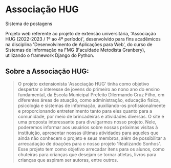 # Associação HUG
Sistema de postagens

Projeto web referente ao projeto de extensão universitária, 'Associação HUG (2022-2023 / 1º ao 4º período)', desenvolvido para fins acadêmicos na disciplina 'Desenvolvimento de Aplicações para Web', do curso de Sistemas de Informação na FMG (Faculdade Metodista Granbery), utilizando o framework Django do Python.

## Sobre a Associação HUG:
> O projeto extensionista 'Associação HUG' tinha como objetivo despertar o interesse de jovens do primeiro ao nono ano do ensino fundamental, da Escola Municipal Prefeito Dilermando Cruz Filho, em diferentes áreas de atuação, como administração, educação física, psicologia e sistemas de informação, auxiliando-os profissionalmente e proporcionando entretenimento tanto para eles quanto para a comunidade, por meio de brincadeiras e atividades diversas.
> O site é uma proposta interessante para divulgarmos nosso projeto. Nele, poderemos informar aos usuários sobre nossas próximas visitas à instituição, apresentar nossas últimas atividades para aqueles que ainda não conhecem o projeto e seus membros, além de possibilitar a arrecadação de doações para o nosso projeto 'Realizando Sonhos'. Esse projeto tem como objetivo arrecadar itens para os alunos, como chuteiras para crianças que desejam se tornar atletas, livros para crianças que aspiram ser autoras, entre outros.
